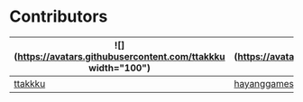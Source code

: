 # Contributors
| ![](https://avatars.githubusercontent.com/ttakkku width="100") | ![](https://avatars.githubusercontent.com/hayanggames width="100") | ![](https://avatars.githubusercontent.com/code325 width="100") | ![](https://avatars.githubusercontent.com/Ryzen72700 width="100") |
| ------------------------------------------------------------ | ------------------------------------------------------------ | ------------------------------------------------------------ | ------------------------------------------------------------ |
| [ttakkku](https://github.com/ttakkku)                        | [hayanggames](https://github.com/hayanggames)                | [NEOLINE](https://github.com/code325)                        | [ʇuǝᴉlƆǝʇᴉɥMK](https://github.com/[Ryzen72700](https://github.com/Ryzen72700)) |

